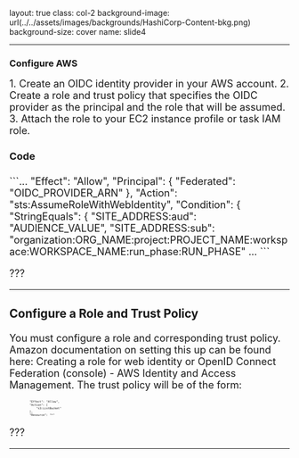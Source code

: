 layout: true
class: col-2
background-image: url(../../assets/images/backgrounds/HashiCorp-Content-bkg.png)
background-size: cover
name: slide4

---
### Configure AWS
<font size= 4>
1. Create an OIDC identity provider in your AWS account.
2. Create a role and trust policy that specifies the OIDC provider as the principal and the role that will be assumed.
3. Attach the role to your EC2 instance profile or task IAM role.

<style scoped>
    code {
        font-size: 5px;
    }
</style>

#### Code
<font size= 4>
```...
            "Effect": "Allow",
            "Principal": {
                "Federated": "OIDC_PROVIDER_ARN"
            },
            "Action": "sts:AssumeRoleWithWebIdentity",
            "Condition": {
                "StringEquals": {
                    "SITE_ADDRESS:aud": "AUDIENCE_VALUE",
                    "SITE_ADDRESS:sub": "organization:ORG_NAME:project:PROJECT_NAME:workspace:WORKSPACE_NAME:run_phase:RUN_PHASE"
                    ...
```

???
<!-- Please replace the folowing Capitilized values
- **OIDC_PROVIDER_ARN**: The ARN from the OIDC provider resource created in the previous step
- **SITE_ADDRESS**: The address of Terraform Cloud with https:// stripped, (e.g., app.terraform.io)
- **AUDIENCE_VALUE**: This should be set to aws.workload.identity unless a non-default audience has been specified in TFC
- **ORG_NAME**: The organization name this policy will apply to, such as my-org-name
- **PROJECT_NAME**: The project name that this policy will apply to, such as my-project-name
- **WORKSPACE_NAME**: The workspace name this policy will apply to, such as my-workspace-name
- **RUN_PHASE**: The run phase this policy will apply to, currently one of plan or apply.
 -->
---

### Configure a Role and Trust Policy
<font size =4>
You must configure a role and corresponding trust policy. Amazon documentation on setting this up can be found here: Creating a role for web identity or OpenID Connect Federation (console) - AWS Identity and Access Management. The trust policy will be of the form:

```
            "Effect": "Allow",
            "Action": [
                "s3:ListBucket"
            ],
            "Resource": "*"
```


???
<!-- Warning: you should always check, at minimum, the audience and the name of the organization in order to prevent unauthorized access from other Terraform Cloud organizations!
AWS documentation for setting this up through the AWS console or API can be found here: Creating OpenID Connect (OIDC) identity providers - AWS Identity and Access Management.
-->
---

